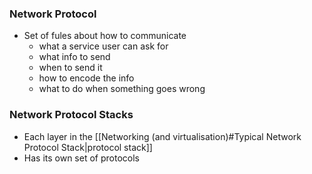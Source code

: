 
### Network Protocol 

- Set of fules about how to communicate 
	- what a service user can ask for
	- what info to send
	- when to send it
	- how to encode the info
	- what to do when something goes wrong 

### Network Protocol Stacks
- Each layer in the [[Networking (and virtualisation)#Typical Network Protocol Stack|protocol stack]]
- Has its own set of protocols 

